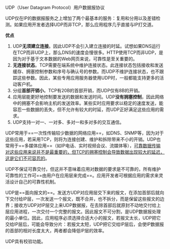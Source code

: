 UDP（User Datagram Protocol）用户数据报协议

UDP仅在IP的数据报服务之上增加了两个最基本的服务：复用和分用以及差错检测。如果应用开发者选择UDP而非TCP，那么应用程序几乎直接与IP打交道。

**优点**

1. UDP**无须建立连接**。因此UDP不会引入建立连接的时延。试想如果DNS运行在TCP而非UDP上，那么DNS的速度会慢很多。HTTP使用TCP而非UDP，是因为对于基于文本数据的Web网页来说，可靠性是至关重要的。
2. **无连接状态**。TCP需要在端系统中维护连接状态。此连接状态包括接收和发送缓存、拥塞控制参数和序号与确认号的参数。而UDP不维护连接状态，也不跟踪这些参数。因此，某些专用应用服务器使用UDP时，一般都能支持更多的活动客户机。
3. 分组**首部开销小**。TCP有20B的首部开销，而UDP仅有8B的开销。
4. 应用层能更好地控制要发送的数据和发送时间。UDP**没有拥塞控制**，因此网络中的拥塞不会影响主机的发送效率。某些实时应用要求以稳定的速度发送，能容忍一些数据的丢失，但不允许有较大的时延，而UDP正好满足这些应用的需求。
5. UDP支持一对一、一对多、多对一和多对多的交互通信。

UDP常用于==一次性传输较少数据的网络应用==，如DNS、SNMP等，因为对于这些应用，若采用TCP，则将为连接创建、维护和拆除带来不小的开销。UDP也常用于==多媒体应用==（如IP电话、实时视频会议、流媒体等），<u>可靠数据传输对这些应用来说并不是最重要的，但TCP的拥塞控制会导致数据出现较大的延迟，这是它们不可容忍的</u>。

UDP不保证可靠交付，但这并不意味着应用对数据的要求是不可靠的，所有维护可靠性的工作可==由用户在应用层来完成==。应用开发者可根据应用的需求来灵活设计自己的可靠性机制。

UDP是==面向报文的==。发送方UDP对应用层交下来的报文，在添加首部后就向下交付给IP层，一次发送一个报文，既不合并，也不拆分，而是保留这些报文的边界；接收方UDP对IP层交上来UDP数据报，在去除首部后就原封不动地交付给上层应用进程，一次交付一个完整的报文。因此报文不可分割，是UDP数据报处理的最小单位。因此，应用程序必须选择合适大小的报文，若报文太长，UDP把它交给IP层后，可能会导致分片：若报文太短，UDP把它交给IP层后，会使IP数据报的首部的相对长度太大，两者都会降低IP层的效率。

UDP具有校验功能。